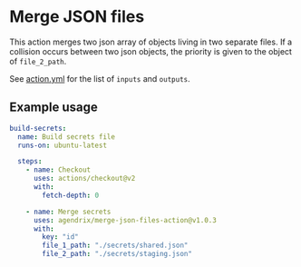 # Merge JSON files 

This action merges two json array of objects living in two separate files.
If a collision occurs between two json objects, the priority is given to the object of `file_2_path`.

See [action.yml](./action.yml) for the list of `inputs` and `outputs`.

## Example usage

```yaml
build-secrets:
  name: Build secrets file
  runs-on: ubuntu-latest

  steps:
    - name: Checkout
      uses: actions/checkout@v2
      with:
        fetch-depth: 0

    - name: Merge secrets 
      uses: agendrix/merge-json-files-action@v1.0.3
      with:
        key: "id"
        file_1_path: "./secrets/shared.json"
        file_2_path: "./secrets/staging.json"
```
